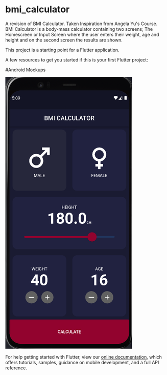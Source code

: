 # bmi_calculator


A revision of BMI Calculator. Taken Inspiration from Angela Yu's Course. BMI Calculator is a body-mass calculator containing two screens; The Homescreen or Input Screen where the user enters their weight, age and height and on the second screen the results are shown.


This project is a starting point for a Flutter application.

A few resources to get you started if this is your first Flutter project:

#Android Mockups

![Android Mockups](https://github.com/iizmotabar/bmiCalculatorRevisit/blob/main/ProjectMocks/Android/Android%20HomeScreen.png)

For help getting started with Flutter, view our
[online documentation](https://flutter.dev/docs), which offers tutorials,
samples, guidance on mobile development, and a full API reference.
